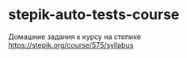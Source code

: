 # stepik-auto-tests-course
Домашние задания к курсу на степике https://stepik.org/course/575/syllabus